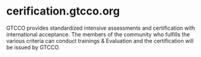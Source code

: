 # cerification.gtcco.org
GTCCO provides standardized intensive assessments and certification with international acceptance. The members of the community who fulfills the various criteria can conduct trainings &amp; Evaluation and the certification will be issued by GTCCO.
